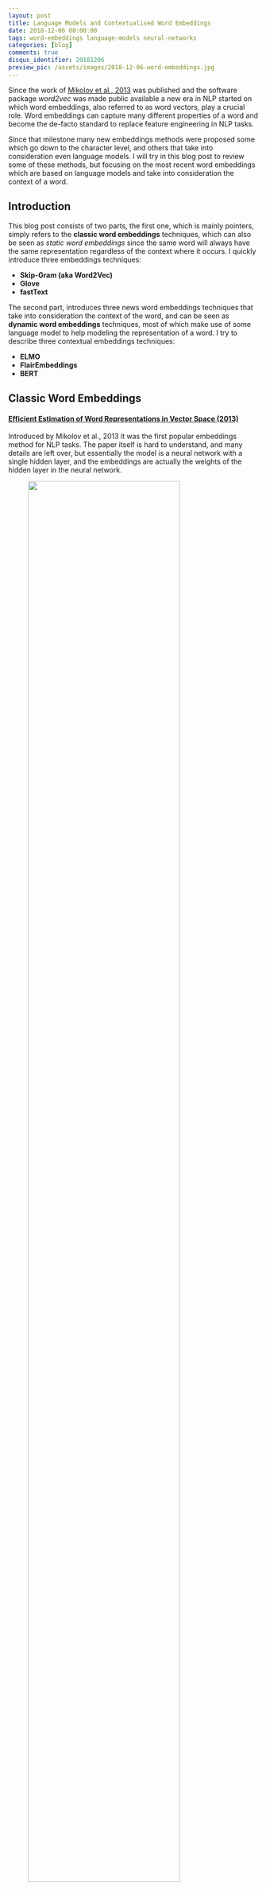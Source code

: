 ```yaml
---
layout: post
title: Language Models and Contextualised Word Embeddings
date: 2018-12-06 00:00:00
tags: word-embeddings language-models neural-networks
categories: [blog]
comments: true
disqus_identifier: 20181206
preview_pic: /assets/images/2018-12-06-word-embeddings.jpg
---
```


Since the work of [Mikolov et al., 2013](https://arxiv.org/pdf/1301.3781.pdf) was published and the software package _word2vec_ was made public available a new era in NLP started on which word embeddings, also referred to as word vectors, play a crucial role. Word embeddings can capture many different properties of a word and become the de-facto standard to replace feature engineering in NLP tasks.

Since that milestone many new embeddings methods were proposed some which go down to the character level, and others that take into consideration even language models. I will try in this blog post to review some of these methods, but focusing on the most recent word embeddings which are based on language models and take into consideration the context of a word.

## __Introduction__

This blog post consists of two parts, the first one, which is mainly pointers, simply refers to the __classic word embeddings__ techniques, which can also be seen as _static word embeddings_ since the same word will always have the same representation regardless of the context where it occurs. I quickly introduce three embeddings techniques:

- __Skip-Gram (aka Word2Vec)__
- __Glove__
- __fastText__

The second part, introduces three news word embeddings techniques that take into consideration the context of the word, and can be seen as __dynamic word embeddings__ techniques, most of which make use of some language model to help modeling the representation of a word. I try to describe three contextual embeddings techniques:

- __ELMO__
- __FlairEmbeddings__
- __BERT__

## __Classic Word Embeddings__

#### [Efficient Estimation of Word Representations in Vector Space (2013)](https://arxiv.org/pdf/1301.3781.pdf)

Introduced by Mikolov et al., 2013 it was the first popular embeddings method for NLP tasks. The paper itself is hard to understand, and many details are left over, but essentially the model is a neural network with a single hidden layer, and the embeddings are actually the weights of the hidden layer in the neural network.

<figure>
  <img style="width: 85%; height: 85%" src="/assets/images/2018-12-06-skip_gram_net_arch.png">
  <figcaption><br>Image taken from http://mccormickml.com/2016/04/19/word2vec-tutorial-the-skip-gram-model/</figcaption>
</figure>


An important aspect is how to train this network in an efficient way, and then is when negative sampling comes into play.

I will not go into detail regarding this one, as the number of tutorials, implementations and resources regarding this technique is abundant in the net, and I will just rather leave some pointers.

#### __Links__
- [McCormick, C. (2016, April 19). Word2Vec Tutorial - The Skip-Gram Model.](http://mccormickml.com/2016/04/19/word2vec-tutorial-the-skip-gram-model/)
- [McCormick, C. (2017, January 11). Word2Vec Tutorial Part 2 - Negative Sampling.](http://mccormickml.com/2017/01/11/word2vec-tutorial-part-2-negative-sampling/)
- [word2vec Parameter Learning Explained, Xin Rong](https://arxiv.org/pdf/1411.2738.pdf)
- [https://code.google.com/archive/p/word2vec/](https://code.google.com/archive/p/word2vec/)
- [Stanford NLP with Deep Learning: Lecture 2 - Word Vector Representations: word2vec](https://www.youtube.com/watch?v=ERibwqs9p38)

---
<br>


### [GloVe: Global Vectors for Word Representation (2014)](https://www.aclweb.org/anthology/D14-1162)

I will also give a brief overview of this work since there is also abundant resources on-line. It was published shortly after the _skip-gram_ technique and essentially it starts to make an observation that shallow window-based methods suffer from the disadvantage that they do not operate directly on the co-occurrence statistics of the corpus. Window-based models, like skip-gram, scan context windows across the entire corpus and fail to take advantage of the vast amount of repetition in the data.

Count models, like GloVe, learn the vectors by essentially doing some sort of dimensionality reduction on the co-occurrence counts matrix. They start by constructing a matrix with counts of word co-occurrence information, each row tells how often does a word occur with every other word in some defined context-size in a large corpus. This matrix is then factorize, resulting in a lower dimension matrix, where each row is some vector representation for each word.

<figure>
  <img style="width: 85%; height: 85%" src="/assets/images/2018-12-06-glove-matrix-factorisation-5.jpg">
  <figcaption><br>Image taken from http://building-babylon.net/2015/07/29/glove-global-vectors-for-word-representations/</figcaption>
</figure>

The dimensionality reduction is typically done by minimizing a some kind of 'reconstruction loss' that finds lower-dimension representations of the original matrix and which can explain most of the variance in the original high-dimensional matrix.

#### __Links__
- [GloVe project at Stanford](https://nlp.stanford.edu/projects/glove/)
- [Building Babylon: Global Vectors for Word Representations](http://building-babylon.net/2015/07/29/glove-global-vectors-for-word-representations/)
- [Good summarization on text2vec.org](http://text2vec.org/glove.html)
- [Stanford NLP with Deep Learning: Lecture 3 GloVe - Global Vectors for Word Representation](https://www.youtube.com/watch?v=ASn7ExxLZws)
- [Paper Dissected: 'Glove: Global Vectors for Word Representation' Explained](http://mlexplained.com/2018/04/29/paper-dissected-glove-global-vectors-for-word-representation-explained)

---
<br>



### [Enriching Word Vectors with Subword Information (2017)](http://aclweb.org/anthology/Q17-1010)

One drawback of the two approaches presented before is the fact that they don't handle out-of-vocabulary.

The work of [Bojanowski et al, 2017](http://aclweb.org/anthology/Q17-1010) introduced the concept of subword-level embeddings, based on the skip-gram model, but where each word is represented as a bag of character $$n$$-grams.

<figure>
  <img style="width: 50%; height: 50%" src="/assets/images/2018-12-06-fasttext-logo-color-web.png">
  <figcaption><br>Image taken from https://fasttext.cc/</figcaption>
</figure>

A vector representation is associated to each character $$n$$-gram, and words are represented as the sum of these representations. This allows the model to compute word representations for words that did not appear in the training data.

Each word $w$ is represented as a bag of character $n$-gram, plus a special boundary symbols _\<_ and _\>_ at the beginning and end of words, plus the word $w$ itself in the set of its $n$-grams.

Taking the word _where_ and $n = 3$ as an example, it will be represented by the character $n$-grams:

<center>
< wh, whe, her, ere, re > and the special sequence < where >.
</center>

#### __Links__
- [https://github.com/facebookresearch/fastText](https://github.com/facebookresearch/fastText)
- [Library for efficient text classification and representation learning](https://fasttext.cc/)

---
<br>


#### __Static Word Embeddings fail to capture polysemy__

The models presented before have a fundamental problem which is they generate the same embedding for the same word in different contexts, for example, given the word _bank_ although it will have the same representation it can have different meanings:

- "I deposited 100 EUR in the __bank__."
- "She was enjoying the sunset o the left __bank__ of the river."

In the methods presented before, the word representation for __bank__ would always be the same regardless if it appears in the context of geography or economics. In the next part of the post we will see how new embedding techniques capture polysemy.

---

<br>

## __Contextualised Word-Embeddings__

Contextualised words embeddings aim at capturing word semantics in different contexts to address the issue of polysemous and the context-dependent nature of words.

#### __Language Models__

Language models compute the probability distribution of the next word in a sequence given the sequence of previous words. LSTMs become a popular neural network architecture to learn this probabilities. The figure below shows how an LSTM can be trained to learn a language model.

<figure>
  <img style="width: 65%; height: 65%" src="/assets/images/2018-12-06-general_word_language_model.jpg">
  <figcaption><br> Image taken from http://torch.ch/blog/2016/07/25/nce.html</figcaption>
</figure>

A sequence of words is fed into an LSTM word by word, the previous word along with the internal state of the LSTM are used to predict the next possible word.

But it's also possible to go one level below and build a character-level language model. [Andrej Karpathy blog post](http://karpathy.github.io/2015/05/21/rnn-effectiveness/) about char-level language model shows some interesting examples.

This is a very short, quick and dirty introduction on language models, but they are the backbone of the upcoming techniques/papers that complete this blog post.

---

<br>


### [__ELMo: Deep contextualized word representations (2018)__](https://aclweb.org/anthology/N18-1202)

The main idea of the Embeddings from Language Models (ELMo) can be divided into two main tasks, first we train an LSTM-based language model on some corpus, and then we use the hidden states of the LSTM for each token to generate a vector representation of each word.

#### __Language Model__

The language model is trained by reading the sentences both forward and backward. That is, in essence there are two language models, one that learns to predict the next word given the past words and another that learns to predict the past words given the future words.

Another detail is that the authors, instead of using a single-layer LSTM use a stacked multi-layer LSTM. A single-layer LSTM takes the sequence of words as input, a multi-layer LSTM takes the output sequence of the previous LSTM-layer as input, the authors also mention the use of residual connections between the LSTM layers. In the paper the authors also show that the different layers of the LSTM language model learns different characteristics of language.

<figure>
  <img style="width: 85%; height: 85%" src="/assets/images/2018-12-06-ELMo_language_models.png">
  <figcaption><br>Image taken from Shuntaro Yada slides</figcaption>
</figure>

Training $L$-layer LSTM forward and backward language mode generates $$2\ \times \ L$$ different vector representations for each word, $L$ represents the number of stacked LSTMs, each one outputs a vector.

Adding another vector representation of the word, trained on some external resources, or just a random embedding, we end up with $$2\ \times \ L + 1$$ vectors that can be used to compute the context representation of every word.

The parameters for the token representations and the softmax layer are shared by the forward and backward language model, while the LSTMs parameters (hidden state, gate, memory) are separate.

ELMo is a task specific combination of the intermediate layer representations in a bidirectional Language Model (biLM). That is, given a pre-trained biLM and a supervised architecture for a target NLP task, the __end task model learns a linear combination of the layer representations__.

The language model described above is completely task-agnostic, and is trained in an unsupervised manner.

#### __Task-specific word representation__

The second part of the model consists in using the hidden states generated by the LSTM for each token to compute a vector representation of each word, the detail here is that this is done in a specific context, with a given end task.

Concretely, in ELMo, each word representation is computed with a concatenation and a weighted sum:

$$ ELMo_k = \gamma^{task} \sum_{j=0}^{L} s_j^{task} h_{k,j}^{LM} $$

- the scalar parameter $$\gamma^{task}$$ allows the task model to scale the entire ELMo vector
- $$s_j^{task}$$ are softmax-normalized weights
- the indices $$k$$ and $$j$$ correspond to the index of the word and the index of the layer from which the hidden state is being extracted from.

For example, $$h_{k,j}$$ is the output of the $$j$$-th LSTM for the word $$k$$, $$s_j$$ is the weight of $$h_{k,j}$$ in computing the representation for $$k$$.

<figure>
  <img style="width: 85%; height: 85%" src="/assets/images/2018-12-06-ELMo_task_specific.png">
  <figcaption><br>Image taken from Shuntaro Yada slides</figcaption>
</figure>

In practice ELMo embeddings could replace existing word embeddings, the authors however recommend to concatenate ELMos with context-independent word embeddings such as GloVe or fastText before inputting them into the task-specific model.

ELMo is flexible in the sense that it can be used with any model barely changing it, meaning it can work with existing systems or architectures.

<figure>
  <img style="width: 75%; height: 75%" src="/assets/images/2018-12-06-ELMo_overview.png">
  <figcaption><br>Image taken from Shuntaro Yada slides</figcaption>
</figure>

In resume, ELMos train a multi-layer, bi-directional, LSTM-based language model, and extract the hidden state of each layer for the input sequence of words. Then, they compute a weighted sum of those hidden states to obtain an embedding for each word. The weight of each hidden state is task-dependent and is learned during training of the end-task.

#### __Links__

- [ELMo code at AllenNLP github](https://github.com/allenai/allennlp/blob/master/tutorials/how_to/elmo.md)
- [AllenNLP Models](https://allennlp.org/models)
- [Video of the presentation of paper by Matthew Peters @ NAACL-HLT 2018](https://vimeo.com/277672840)
- Images were taken/adapted from [Shuntaro Yada](https://shuntaroy.com/) excellent [slides](https://www.slideshare.net/shuntaroy/a-review-of-deep-contextualized-word-representations-peters-2018)

---

<br>


### [__Contextual String Embeddings for Sequence Labelling__ (2018)](https://aclweb.org/anthology/C18-1139)

The authors propose a contextualized character-level word embedding which captures word meaning in context and therefore produce different embeddings for polysemous words depending on their context. It model words and context as sequences of characters, which aids in handling rare and misspelled words and captures subword structures such as prefixes and endings.


#### __Character-level Language Model__

Characters are the atomic units of language model, allowing text to be treated as a sequence of characters passed to an LSTM which at each point in the sequence is trained to predict the next character.

The authors train a forward and a backward model character language model. Essentially the character-level language model is just 'tuning' the hidden states of the LSTM based on reading lots of sequences of characters.

The LSTM internal states will try to capture the probability distribution of characters given the previous characters (i.e., forward language model) and the upcoming characters (i.e., backward language model).


#### __Extracting Word Representations__

From this forward-backward LM, the authors concatenate the following hidden character states for each word:

- _from the fLM, we extract the output hidden state after the last character in the word. Since the fLM is trained to predict likely continuations of the sentence after this character, the hidden state encodes semantic-syntactic information of the sentence up to this point, including the word itself._

- _from the bLM, we extract the output hidden state before the word’s first character from the bLM to capture semantic-syntactic information from the end of the sentence to this character._

Both output hidden states are concatenated to form the final embedding and capture the semantic-syntactic information of the word itself as well as its surrounding context.

The image below illustrates how the embedding for the word _Washington_ is generated, based on both character-level language models.

<figure>
  <img style="width: 75%; height: 75%" src="/assets/images/2018-12-06-character_lm_for_word_embedding.png">
  <figcaption><br> Image taken from "Contextual String Embeddings for Sequence Labelling (2018)"</figcaption>
</figure>



The embeddings can then be used for other downstream tasks such as named-entity recognition. The embeddings generated from the character-level language models can also (and are in practice) concatenated with word embeddings such as GloVe or fastText.

<figure>
  <img style="width: 70%; height: 70%" src="/assets/images/2018-12-06-character_lm_for_sequence_labelling.png">
  <figcaption><br> Image taken from "Contextual String Embeddings for Sequence Labelling (2018)"</figcaption>
</figure>


In essence, this model first learns two character-based language models (i.e., forward and backward) using LSTMs. Then, an embedding for a given word is computed by feeding a word - character by character - into each of the language-models and keeping the two last states (i.e., last character and first character) as two word vectors, these are then concatenated.

In the experiments described on the paper the authors concatenated the word vector generated before with yet another word vector from fastText an then apply a [Neural NER architecture](../../../../../blog/2018/10/22/Neural-NER-Systems/) for several sequence labelling tasks, e.g.: NER, chunking, PoS-tagging.

#### __Links__

- [https://github.com/zalandoresearch/flair](https://github.com/zalandoresearch/flair)
- [Slides from Berlin Machine Learning Meetup](http://alanakbik.github.io/talks/ML_Meetup_2018.pdf)

<br>

---




<br>

### [BERT: Pre-training of Deep Bidirectional Transformers for Language Understanding (2018)](https://arxiv.org/pdf/1810.04805.pdf)

BERT, or Bidirectional Encoder Representations from Transformers, is essentially a new method of training language models.

Pre-trained word representations, as seen in this blog post, can be __context-free__ (i.e., word2vec, GloVe, fastText), meaning that a single word representation is generated for each word in the vocabulary, or can also be __contextual__ (i.e., ELMo and Flair), on which the word representation depends on the context where that word occurs, meaning that the same word in different contexts can have different representations.

Contextual representations can further be __unidirectional__ or __bidirectional__. Note, even if a language model is trained forward or backward, is still considered unidirectional since the prediction of future words (or characters) is only based on past seen data.

In the sentence: _"The cat sits on the mat"_, the unidirectional representation of _"sits"_ is only based on _"The cat"_ but not on _"on the mat"_. Previous works train two representations for each word (or character), one left-to-right and one right-to-left, and then concatenate them together to a have a single representation for whatever downstream task.

BERT represents _"sits"_ using both its left and right context — _"The cat xxx on the mat"_ based on a simple approach, masking out 15% of the words in the input, run the entire sequence through a multi-layer bidirectional Transformer encoder, and then predict only the masked words.

### __Multi-layer bidirectional Transformer encoder__

The Multi-layer bidirectional Transformer aka Transformer was first introduced in the [Attention is All You Need](https://papers.nips.cc/paper/7181-attention-is-all-you-need.pdf) paper. It follows the encoder-decoder architecture of machine translation models, but  it replaces the RNNs by a different network architecture.

The Transformer tries to learn the dependencies, typically encoded by the hidden states of a RNN, using just an Attention Mechanism. RNNs handle dependencies by being stateful, i.e., the current state encodes the information they needed to decide on how to process subsequent tokens.

This means that RNNs need to keep the state while processing all the words, and this becomes a problem for long-range dependencies between words. The attention mechanism has somehow mitigated this problem but it still remains an obstacle to high-performance machine translation.

The Transformer tries to directly learn these dependencies using the attention mechanism only and it also learns intra-dependencies between the input tokens, and between output tokens. This is done by relying on a key component, the __Multi-Head Attention block__, which has an attention mechanism defined by the authors as the __Scaled Dot-Product Attention__.

<figure>
  <img style="width: 50%; height: 50%" src="/assets/images/2018-12-06-transformer_attention.png">
  <figcaption><br> Image taken from "Attention Is All You Need"</figcaption>
</figure>

To improve the expressiveness of the model, instead of computing a single attention pass over the values, the Multi-Head Attention computes multiple attention weighted sums, i.e., it uses several attention layers stacked together with different linear transformations of the same input.

<figure>
  <img style="width: 35%; height: 35%" src="/assets/images/2018-12-06-attention_path_length.png">
  <figcaption><br> Image taken from http://mlexplained.com/2017/12/29/attention-is-all-you-need-explained/</figcaption>
</figure>

The main key feature of the Transformer is therefore that instead of encoding dependencies in the hidden state, directly expresses them by attending to various parts of the input.

The Transformer in an encoder and a decoder scenario

<figure>
  <img style="width: 40%; height: 40%" src="/assets/images/2018-12-06-transformer_encoding_decoding_arch.png">
  <figcaption><br> Image taken from "Attention Is All You Need"</figcaption>
</figure>

This is just a very brief explanation of what the Transformer is, please check the original paper and following links for a more detailed description:

- [http://mlexplained.com/2017/12/29/attention-is-all-you-need-explained/](http://mlexplained.com/2017/12/29/attention-is-all-you-need-explained/)
- [https://ai.googleblog.com/2017/08/transformer-novel-neural-network.html](https://ai.googleblog.com/2017/08/transformer-novel-neural-network.html)
- [http://nlp.seas.harvard.edu/2018/04/03/attention.html](https://ai.googleblog.com/2017/08/transformer-novel-neural-network.html)


## __Masked Language Model__

BERT uses the Transformer encoder to learn a language model.

The input to the Transformer is a sequence of tokens, which are passed to an embeddeding layer and then processed by the Transformer network. The output is a sequence of vectors, in which each vector corresponds to an input token.


<figure>
  <img style="width: 65%; height: 65%" src="/assets/images/2018-12-06-transformer_arch.png">
  <figcaption><br> Image taken from https://www.lyrn.ai/2018/11/07/explained-bert-state-of-the-art-language-model-for-nlp/</figcaption>
</figure>

As explained above this language model is what one could considered a bi-directional model, but some defend that you should be instead called non-directional.

The bi-directional/non-directional property in BERT comes from masking 15% of the words in a sentence, and forcing the model to learn how to use information from the entire sentence to deduce what words are missing.

The original Transformer is adapted so that the loss function only considers the prediction of masked words and ignores the prediction of the non-masked words. The prediction of the output words requires:

- Adding a classification layer on top of the encoder output.
- An embedding matrix, transforming the output vectors into the vocabulary dimension.
- Calculating the probability of each word in the vocabulary with softmax.


<figure>
  <img style="width: 65%; height: 65%" src="/assets/images/2018-12-06-transformer_mll.png">
  <figcaption><br> Image taken from https://www.lyrn.ai/2018/11/07/explained-bert-state-of-the-art-language-model-for-nlp/</figcaption>
</figure>

BRET is also trained in a Next Sentence Prediction (NSP), in which the model receives pairs of sentences as input and has to learn to predict if the second sentence in the pair is the subsequent sentence in the original document or not.

To use BERT for a sequence labelling task, for instance a NER model, this model can be trained by feeding the output vector of each token into a classification layer that predicts the NER label.

#### __Links__

- [Open Sourcing BERT: State-of-the-Art Pre-training for Natural Language Processing](https://ai.googleblog.com/2018/11/open-sourcing-bert-state-of-art-pre.html)
- [https://github.com/google-research/bert](https://github.com/google-research/bert)
- [BERT – State of the Art Language Model for NLP (www.lyrn.ai)](https://www.lyrn.ai/2018/11/07/explained-bert-state-of-the-art-language-model-for-nlp/)
- [Reddit: Pre-training of Deep Bidirectional Transformers for Language Understanding](https://www.reddit.com/r/MachineLearning/comments/9nfqxz/r_bert_pretraining_of_deep_bidirectional/)
- [The Illustrated BERT, ELMo, and co. (How NLP Cracked Transfer Learning)](https://jalammar.github.io/illustrated-bert/)

---




<br>

## __Summary__

In a time span of about 10 years Word Embeddings revolutionized the way almost all NLP tasks can be solved, essentially by replacing the feature extraction/engineering by embeddings which are then feed as input to different neural networks architectures.

The most popular models started around 2013 with the word2vec package, but a few years before there were already some results in the famous work of Collobert et, al 2011 [Natural Language Processing (Almost) from Scratch](http://www.jmlr.org/papers/volume12/collobert11a/collobert11a.pdf) which I did not mentioned above.

Nevertheless these techniques, along with GloVe and fastText, generate static embeddings which are unable to capture polysemy, i.e the same word having different meanings. Typically these techniques generate a matrix that can be plugged in into the current neural network model and is used to perform a look up operation, mapping a word to a vector.

Recently other methods which rely on language models and also provide a mechanism of having embeddings computed dynamically as a sentence or a sequence of tokens is being processed.

<br>

## __References__

- [Efficient Estimation of Word Representations in Vector Space (2013)](https://arxiv.org/pdf/1301.3781.pdf)
- [McCormick, C. (2016, April 19). Word2Vec Tutorial - The Skip-Gram Model.](http://mccormickml.com/2016/04/19/word2vec-tutorial-the-skip-gram-model/)
- [McCormick, C. (2017, January 11). Word2Vec Tutorial Part 2 - Negative Sampling.](http://mccormickml.com/2017/01/11/word2vec-tutorial-part-2-negative-sampling/)
- [word2vec Parameter Learning Explained, Xin Rong](https://arxiv.org/pdf/1411.2738.pdf)
- [GloVe: Global Vectors for Word Representation (2014)](https://www.aclweb.org/anthology/D14-1162)
- [Enriching Word Vectors with Subword Information (2017)](http://aclweb.org/anthology/Q17-1010)
- [ELMo: Deep contextualized word representations (2018)__](https://aclweb.org/anthology/N18-1202)
- [Contextual String Embeddings for Sequence Labelling__ (2018)](https://aclweb.org/anthology/C18-1139)
- [BERT: Pre-training of Deep Bidirectional Transformers for Language Understanding (2018)](https://arxiv.org/pdf/1810.04805.pdf)
- [https://ai.googleblog.com/2017/08/transformer-novel-neural-network.html](https://ai.googleblog.com/2017/08/transformer-novel-neural-network.html)
- [http://nlp.seas.harvard.edu/2018/04/03/attention.html](https://ai.googleblog.com/2017/08/transformer-novel-neural-network.html)
- [Open Sourcing BERT: State-of-the-Art Pre-training for Natural Language Processing](https://ai.googleblog.com/2018/11/open-sourcing-bert-state-of-art-pre.html)
